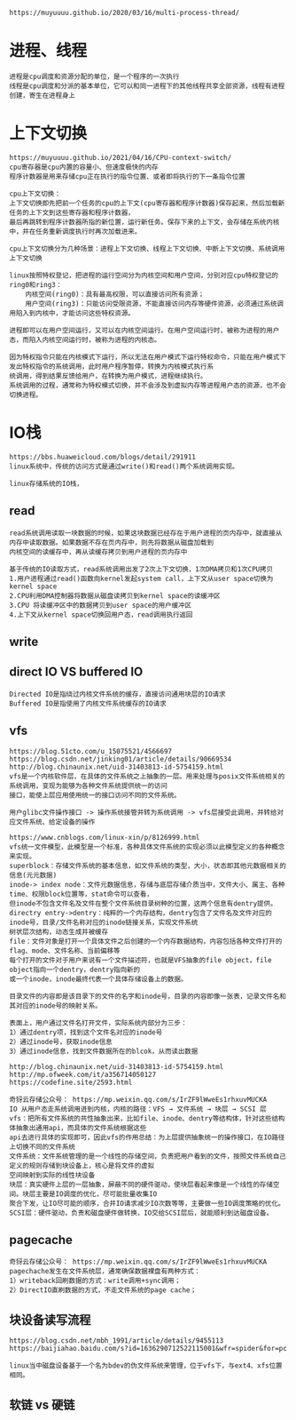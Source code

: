     https://muyuuuu.github.io/2020/03/16/multi-process-thread/
# 进程、线程
    进程是cpu调度和资源分配的单位，是一个程序的一次执行
    线程是cpu调度和分派的基本单位，它可以和同一进程下的其他线程共享全部资源，线程有进程创建，寄生在进程身上
    
# 上下文切换
    https://muyuuuu.github.io/2021/04/16/CPU-context-switch/
    cpu寄存器是cpu内置的容量小、但速度极快的内存
    程序计数器是用来存储cpu正在执行的指令位置、或者即将执行的下一条指令位置

    cpu上下文切换：
    上下文切换即先把前一个任务的cpu的上下文(cpu寄存器和程序计数器)保存起来，然后加载新任务的上下文到这些寄存器和程序计数器，
    最后再跳转到程序计数器所指的新位置，运行新任务。保存下来的上下文，会存储在系统内核中，并在任务重新调度执行时再次加载进来。

    cpu上下文切换分为几种场景：进程上下文切换、线程上下文切换、中断上下文切换、系统调用上下文切换
    
    linux按照特权登记，把进程的运行空间分为内核空间和用户空间，分别对应cpu特权登记的ring0和ring3：
        内核空间(ring0)：具有最高权限，可以直接访问所有资源；
        用户空间(ring3)：只能访问受限资源，不能直接访问内存等硬件资源，必须通过系统调用陷入到内核中，才能访问这些特权资源。

    进程即可以在用户空间运行，又可以在内核空间运行。在用户空间运行时，被称为进程的用户态，而陷入内核空间运行时，被称为进程的内核态。

    因为特权指令只能在内核模式下运行，所以无法在用户模式下运行特权命令，只能在用户模式下发出特权指令的系统调用，此时用户程序暂停，转换为内核模式执行系
    统调用，得到结果反馈给用户，在转换为用户模式，进程继续执行。
    系统调用的过程，通常称为特权模式切换，并不会涉及到虚拟内存等进程用户态的资源，也不会切换进程。


# IO栈
    https://bbs.huaweicloud.com/blogs/detail/291911
    linux系统中，传统的访问方式是通过write()和read()两个系统调用实现。

    linux存储系统的IO栈，

## read
    read系统调用读取一块数据的时候，如果这块数据已经存在于用户进程的页内存中，就直接从内存中读取数据。如果数据不存在页内存中，则先将数据从磁盘加载到
    内核空间的读缓存中，再从读缓存拷贝到用户进程的页内存中

    基于传统的IO读取方式，read系统调用出发了2次上下文切换，1次DMA拷贝和1次CPU拷贝
    1.用户进程通过read()函数向kernel发起system call，上下文从user space切换为kernel space
    2.CPU利用DMA控制器将数据从磁盘读拷贝到kernel space的读缓冲区
    3.CPU 将读缓冲区中的数据拷贝到user space的用户缓冲区
    4.上下文从kernel space切换回用户态，read调用执行返回

## write
   

## direct IO VS buffered IO
    Directed IO是指绕过内核文件系统的缓存，直接访问通用块层的IO请求
    Buffered IO是指使用了内核文件系统缓存的IO请求

## vfs
    https://blog.51cto.com/u_15075521/4566697
    https://blog.csdn.net/jinking01/article/details/90669534
    http://blog.chinaunix.net/uid-31403813-id-5754159.html
    vfs是一个内核软件层，在具体的文件系统之上抽象的一层。用来处理与posix文件系统相关的系统调用，变现为能够为各种文件系统提供统一的访问
    接口，能使上层应用使用统一的接口访问不同的文件系统。
    
    用户glibc文件操作接口 -> 操作系统接管并转为系统调用 -> vfs层接受此调用，并转给对应文件系统、给定设备的操作

    https://www.cnblogs.com/linux-xin/p/8126999.html
    vfs统一文件模型，此模型是一个标准，各种具体文件系统的实现必须以此模型定义的各种概念来实现。
    superblock：存储文件系统的基本信息，如文件系统的类型，大小，状态即其他元数据相关的信息(元元数据)
    inode-> index node：文件元数据信息，存储与底层存储介质当中，文件大小、属主、各种time、权限block位置等，stat命令可以查看，
    但inode不包含文件名及文件在整个文件系统目录树种的位置，这两个信息有dentry提供。
    directry entry->dentry：纯粹的一个内存结构，dentry包含了文件名及文件对应的inode号，目录/文件名称对应的inode链接关系，实现文件系统
    树状层次结构，动态生成并被缓存
    file：文件对象是打开一个具体文件之后创建的一个内存数据结构，内容包括各种文件打开的flag、mode、文件名称、当前偏移等
    每个打开的文件对于用户来说有一个文件描述符，也就是VFS抽象的file object，file object指向一个dentry，dentry指向新的
    或一个inode，inode最终代表一个具体存储设备上的数据。

    目录文件的内容即是该目录下的文件的名字和inode号，目录的内容即像一张表，记录文件名和其对应的inode号的映射关系。

    表面上，用户通过文件名打开文件，实际系统内部分为三步：
    1）通过dentry项，找到这个文件名对应的inode号
    2）通过inode号，获取inode信息
    3）通过inode信息，找到文件数据所在的blcok，从而读出数据

    http://blog.chinaunix.net/uid-31403813-id-5754159.html
    http://mp.ofweek.com/it/a356714050127
    https://codefine.site/2593.html

    奇犽云存储公众号： https://mp.weixin.qq.com/s/IrZF9lWweEs1rhxuvMUCKA
    IO 从用户态走系统调用进到内核，内核的路径：VFS → 文件系统 → 块层 → SCSI 层
    vfs：把所有文件系统的共性抽象出来，比如file、inode、dentry等结构体，针对这些结构体抽象出通用api，而具体的文件系统根据这些
    api去进行具体的实现即可，因此vfs的作用总结：为上层提供抽象统一的操作接口，在IO路径上切换不同的文件系统
    文件系统：文件系统管理的是一个线性的存储空间，负责把用户看到的文件，按照文件系统自己定义的规则存储到块设备上，核心是将文件的虚拟
    空间映射到实际的线性块设备
    块层：真实硬件上层的一层抽象，屏蔽不同的硬件驱动，使块层看起来像是一个线性的存储空间。块层主要是IO调度的优化，尽可能批量收集IO
    聚合下发，让IO尽可能的顺序，合并IO请求减少IO次数等等，主要做一些IO调度策略的优化。
    SCSI层：硬件驱动，负责和磁盘硬件做转换，IO交给SCSI层后，就能顺利到达磁盘设备。

## pagecache
    奇犽云存储公众号： https://mp.weixin.qq.com/s/IrZF9lWweEs1rhxuvMUCKA
    pagechache发生在文件系统层，通常确保数据裸盘有两种方式：
    1）writeback回刷数据的方式：write调用+sync调用；
    2）DirectIO直刷数据的方式，不走文件系统的page cache；

## 块设备读写流程
    https://blog.csdn.net/mbh_1991/article/details/9455113
    https://baijiahao.baidu.com/s?id=1636290712522115001&wfr=spider&for=pc
    
    linux当中磁盘设备基于一个名为bdev的伪文件系统来管理，位于vfs下，与ext4、xfs位置相同。

## 软链 vs 硬链

## 